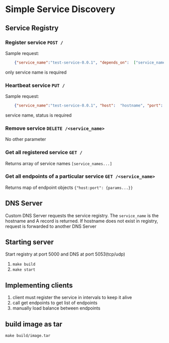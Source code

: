 # Simple Service Discovery

## Service Registry

### Register service `POST /`
Sample request:
```json
    {"service_name":"test-service-0.0.1", "depends_on":  ["service_name"]}
```
only service name is required

### Heartbeat service `PUT /`
Sample request:
```json
    {"service_name":"test-service-0.0.1", "host":  "hostname", "port":  80, "status":  "UP"}
```
service name, status is required

### Remove service `DELETE /<service_name>`
No other parameter

### Get all registered service `GET /`
Returns array of service names `[service_names...]`
### Get all endpoints of a particular service `GET /<service_name>`
Returns map of endpoint objects `{"host:port": {params...}}`

## DNS Server
Custom DNS Server requests the service registry. The `service_name` is the hostname and A record is returned.
If hostname does not exist in registry, request is forwarded to another DNS Server

## Starting server
Start registry at port 5000 and DNS at port 5053(tcp/udp)
1. `make build`
1. `make start`

## Implementing clients
1. client must register the service in intervals to keep it alive
1. call get endpoints to get list of endpoints
1. manually load balance between endpoints

## build image as tar
`make build/image.tar`
